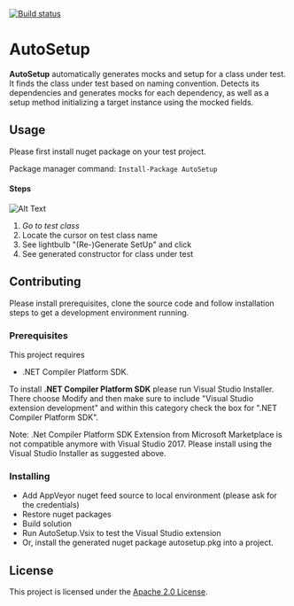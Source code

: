 [![Build status](https://ci.appveyor.com/api/projects/status/51wn45ti1i8k4obv/branch/master?svg=true)](https://ci.appveyor.com/project/TubaKaya/autosetup/branch/master)

# AutoSetup

**AutoSetup** automatically generates mocks and setup for a class under test. It finds the class under test based on naming convention. Detects its dependencies and generates mocks for each dependency, as well as a setup method initializing a target instance using the mocked fields.

## Usage

Please first install nuget package on your test project. 

Package manager command:
`Install-Package AutoSetup`

#### Steps

![Alt Text](https://im.ezgif.com/tmp/ezgif-1-e5680cc98353.gif)
1. *Go to test class*
2.  Locate the cursor on test class name
3. See lightbulb "(Re-)Generate SetUp" and click
4. See generated constructor for class under test

## Contributing

Please install prerequisites, clone the source code and follow installation steps to get a development environment running.

### Prerequisites

This project requires 
* .NET Compiler Platform SDK. 

To install **.NET Compiler Platform SDK** please run Visual Studio Installer. There choose Modify and then make sure to include "Visual Studio extension development" and within this category check the box for ".NET Compiler Platform SDK".

Note: .Net Compiler Platform SDK Extension from Microsoft Marketplace is not compatible anymore with Visual Studio 2017. Please install using the Visual Studio Installer as suggested above.

### Installing

* Add AppVeyor nuget feed source to local environment (please ask for the credentials)
* Restore nuget packages
* Build solution
* Run AutoSetup.Vsix to test the Visual Studio extension
* Or, install the generated nuget package autosetup.pkg into a project.

## License

This project is licensed under the [Apache 2.0 License](LICENSE.txt).

<!--
## Acknowledgments

* Hat tip to anyone whose code was used
* Inspiration
* etc
-->